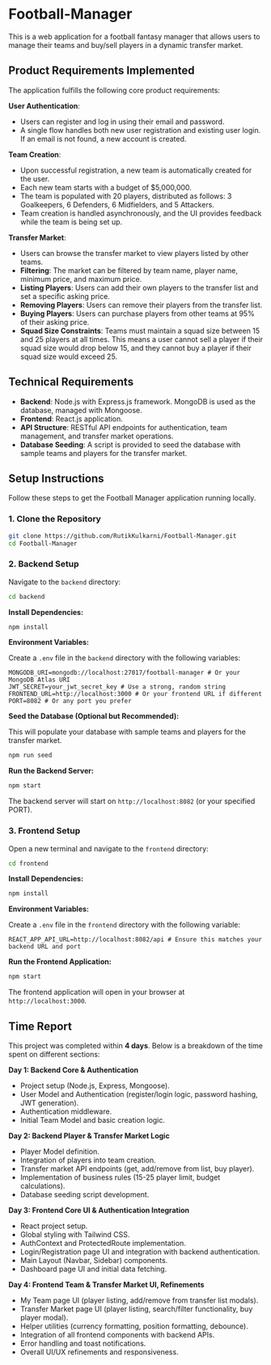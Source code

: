 # Football-Manager

This is a web application for a football fantasy manager that allows users to manage their teams and buy/sell players in a dynamic transfer market.

## Product Requirements Implemented

The application fulfills the following core product requirements:

**User Authentication**:
- Users can register and log in using their email and password.
- A single flow handles both new user registration and existing user login. If an email is not found, a new account is created.

**Team Creation**:
- Upon successful registration, a new team is automatically created for the user.
- Each new team starts with a budget of $5,000,000.
- The team is populated with 20 players, distributed as follows: 3 Goalkeepers, 6 Defenders, 6 Midfielders, and 5 Attackers.
- Team creation is handled asynchronously, and the UI provides feedback while the team is being set up.

**Transfer Market**:
- Users can browse the transfer market to view players listed by other teams.
- **Filtering**: The market can be filtered by team name, player name, minimum price, and maximum price.
- **Listing Players**: Users can add their own players to the transfer list and set a specific asking price.
- **Removing Players**: Users can remove their players from the transfer list.
- **Buying Players**: Users can purchase players from other teams at 95% of their asking price.
- **Squad Size Constraints**: Teams must maintain a squad size between 15 and 25 players at all times. This means a user cannot sell a player if their squad size would drop below 15, and they cannot buy a player if their squad size would exceed 25.

## Technical Requirements
- **Backend**: Node.js with Express.js framework. MongoDB is used as the database, managed with Mongoose.
- **Frontend**: React.js application.
- **API Structure**: RESTful API endpoints for authentication, team management, and transfer market operations.
- **Database Seeding**: A script is provided to seed the database with sample teams and players for the transfer market.

## Setup Instructions

Follow these steps to get the Football Manager application running locally.

### 1. Clone the Repository
```bash
git clone https://github.com/RutikKulkarni/Football-Manager.git
cd Football-Manager
```

### 2. Backend Setup

Navigate to the `backend` directory:
```bash
cd backend
```

**Install Dependencies:**
```bash
npm install
```

**Environment Variables:**

Create a `.env` file in the `backend` directory with the following variables:
```
MONGODB_URI=mongodb://localhost:27017/football-manager # Or your MongoDB Atlas URI
JWT_SECRET=your_jwt_secret_key # Use a strong, random string
FRONTEND_URL=http://localhost:3000 # Or your frontend URL if different
PORT=8082 # Or any port you prefer
```

**Seed the Database (Optional but Recommended):**

This will populate your database with sample teams and players for the transfer market.
```bash
npm run seed
```

**Run the Backend Server:**
```bash
npm start
```

The backend server will start on `http://localhost:8082` (or your specified PORT).

### 3. Frontend Setup

Open a new terminal and navigate to the `frontend` directory:
```bash
cd frontend
```

**Install Dependencies:**
```bash
npm install
```

**Environment Variables:**

Create a `.env` file in the `frontend` directory with the following variable:
```
REACT_APP_API_URL=http://localhost:8082/api # Ensure this matches your backend URL and port
```

**Run the Frontend Application:**
```bash
npm start
```

The frontend application will open in your browser at `http://localhost:3000`.

## Time Report

This project was completed within **4 days**. Below is a breakdown of the time spent on different sections:

**Day 1: Backend Core & Authentication**
- Project setup (Node.js, Express, Mongoose).
- User Model and Authentication (register/login logic, password hashing, JWT generation).
- Authentication middleware.
- Initial Team Model and basic creation logic.

**Day 2: Backend Player & Transfer Market Logic**
- Player Model definition.
- Integration of players into team creation.
- Transfer market API endpoints (get, add/remove from list, buy player).
- Implementation of business rules (15-25 player limit, budget calculations).
- Database seeding script development.

**Day 3: Frontend Core UI & Authentication Integration**
- React project setup.
- Global styling with Tailwind CSS.
- AuthContext and ProtectedRoute implementation.
- Login/Registration page UI and integration with backend authentication.
- Main Layout (Navbar, Sidebar) components.
- Dashboard page UI and initial data fetching.

**Day 4: Frontend Team & Transfer Market UI, Refinements**
- My Team page UI (player listing, add/remove from transfer list modals).
- Transfer Market page UI (player listing, search/filter functionality, buy player modal).
- Helper utilities (currency formatting, position formatting, debounce).
- Integration of all frontend components with backend APIs.
- Error handling and toast notifications.
- Overall UI/UX refinements and responsiveness.
